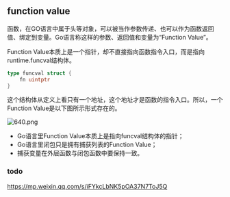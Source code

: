 ## function value

函数，在GO语言中属于头等对象，可以被当作参数传递、也可以作为函数返回值、绑定到变量。Go语言称这样的参数、返回值和变量为“Function Value”。

Function Value本质上是一个指针，却不直接指向函数指令入口，而是指向runtime.funcval结构体。

```go
type funcval struct {
    fn uintptr
}
```

这个结构体从定义上看只有一个地址，这个地址才是函数的指令入口。所以，一个Function Value是以下图所示形式存在的。

![640.png](https://pic.imgdb.cn/item/623fc83e27f86abb2a9a3110.png)


* Go语言里Function Value本质上是指向funcval结构体的指针；
* Go语言里闭包只是拥有捕获列表的Function Value；
* 捕获变量在外层函数与闭包函数中要保持一致。


### todo
https://mp.weixin.qq.com/s/iFYkcLbNK5pOA37N7ToJ5Q